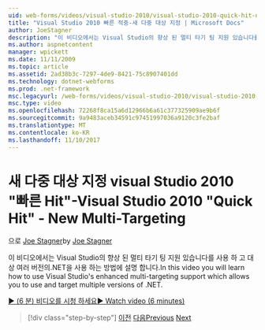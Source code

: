 ```yaml
---
uid: web-forms/videos/visual-studio-2010/visual-studio-2010-quick-hit-new-multi-targeting
title: "Visual Studio 2010 빠른 적중-새 다중 대상 지정 | Microsoft Docs"
author: JoeStagner
description: "이 비디오에서는 Visual Studio의 향상 된 멀티 타기 팅 지원 있습니다를 사용 하 고 대상 여러 버전의.NET을 사용 하는 방법에 설명 합니다."
ms.author: aspnetcontent
manager: wpickett
ms.date: 11/11/2009
ms.topic: article
ms.assetid: 2ad38b3c-7297-4de9-8421-75c8907401dd
ms.technology: dotnet-webforms
ms.prod: .net-framework
msc.legacyurl: /web-forms/videos/visual-studio-2010/visual-studio-2010-quick-hit-new-multi-targeting
msc.type: video
ms.openlocfilehash: 72268f8ca15a6d12966b6a61c377325909ae9b6f
ms.sourcegitcommit: 9a9483aceb34591c97451997036a9120c3fe2baf
ms.translationtype: MT
ms.contentlocale: ko-KR
ms.lasthandoff: 11/10/2017
---
```

<a name="visual-studio-2010-quick-hit---new-multi-targeting"></a><span data-ttu-id="318ee-103">새 다중 대상 지정 visual Studio 2010 "빠른 Hit"-</span><span class="sxs-lookup"><span data-stu-id="318ee-103">Visual Studio 2010 "Quick Hit" - New Multi-Targeting</span></span>
====================
<span data-ttu-id="318ee-104">으로 [Joe Stagner](https://github.com/JoeStagner)</span><span class="sxs-lookup"><span data-stu-id="318ee-104">by [Joe Stagner](https://github.com/JoeStagner)</span></span>

<span data-ttu-id="318ee-105">이 비디오에서는 Visual Studio의 향상 된 멀티 타기 팅 지원 있습니다를 사용 하 고 대상 여러 버전의.NET을 사용 하는 방법에 설명 합니다.</span><span class="sxs-lookup"><span data-stu-id="318ee-105">In this video you will learn how to use Visual Studio's enhanced multi-targeting support which allows you to use and target multiple versions of .NET.</span></span>

[<span data-ttu-id="318ee-106">&#9654; (6 분) 비디오를 시청 하세요</span><span class="sxs-lookup"><span data-stu-id="318ee-106">&#9654; Watch video (6 minutes)</span></span>](https://channel9.msdn.com/Blogs/ASP-NET-Site-Videos/visual-studio-2010-quick-hit-new-multi-targeting)

>[!div class="step-by-step"]
<span data-ttu-id="318ee-107">[이전](visual-studio-2010-quick-hit-new-web-project-template.md)
[다음](visual-studio-2010-quick-hit-websites-instead-of-web-projects.md)</span><span class="sxs-lookup"><span data-stu-id="318ee-107">[Previous](visual-studio-2010-quick-hit-new-web-project-template.md)
[Next](visual-studio-2010-quick-hit-websites-instead-of-web-projects.md)</span></span>
